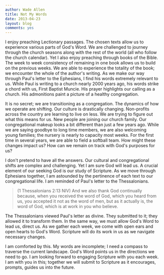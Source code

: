 ```yaml
---
author: Wade Allen
title: Not My Words
date: 2013-04-23
layout: blog
comments: yes
---
```


I enjoy preaching Lectionary passages. The chosen texts allow us to experience various parts of God's Word. We are challenged to journey through the church seasons along with the rest of the world (all who follow the church calendar). Yet I also enjoy preaching through books of the Bible. The week to week consistency of remaining in one book allows us to build on the previous weeks. We are able to experience the totality of the book; we encounter the whole of the author's writing. As we make our way through Paul's letter to the Ephesians, I find his words extremely relevant to us. While Paul is writing to a church nearly 2000 years ago, his words strike a chord with us, First Baptist Muncie. His prayer highlights our calling as a church. His admonitions paint a picture of a healthy congregation.

It is no secret; we are transitioning as a congregation. The dynamics of how we operate are shifting. Our culture is drastically changing. Non-profits across the country are learning to live on less. We are trying to figure out what this means for us. New people are joining our church family. Our congregational makeup looks a bit different than just a few years ago. While we are saying goodbye to long time members, we are also welcoming young families; the nursery is nearly to capacity most weeks. For the first time in several years, we are able to field a softball team. How might these changes impact us? How can we remain on track with God's purposes for us?

I don't pretend to have all the answers. Our cultural and congregational shifts are complex and challenging. Yet I am sure God will lead us. A crucial element of our seeking God is our study of Scripture. As we move through Ephesians together, I am astounded by the pertinence of each text to our congregational life. I am reminded of Paul's letter to the Thessalonians. 

>(1 Thessalonians 2:13 NIV) And we also thank God continually because, when you received the word of God, which you heard from us, you accepted it not as the word of men, but as it actually is, the word of God, which is at work in you who believe. 

The Thessalonians viewed Paul's letter as divine. They submitted to it; they allowed it to transform them. In the same way, we must allow God's Word to lead us, direct us. As we gather each week, we come with open ears and open hearts to God's Word. Scripture will do its work in us as we navigate necessary changes.

I am comforted by this. My words are incomplete; I need a compass to traverse the current landscape. God's Word points us in the directions we need to go. I am looking forward to engaging Scripture with you each week. I am with you in this; together we will submit to Scripture as it encourages, prompts, guides us into the future.